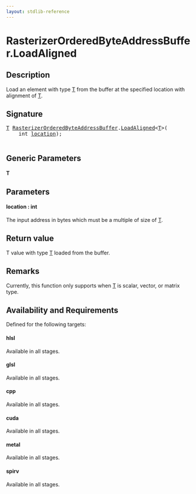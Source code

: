 ```yaml
---
layout: stdlib-reference
---
```


# RasterizerOrderedByteAddressBuffer\.LoadAligned

## Description

Load an element with type <span class='code'><a href="loadaligned-04.md#typeparam-T" class="code_type">T</a></span> from the buffer at the specified location with alignment of <span class='code'><a href="loadaligned-04.md#typeparam-T" class="code_type">T</a></span>.



## Signature 

<pre>
<a href="loadaligned-04.md#typeparam-T" class="code_type">T</a> <a href="index.md" class="code_type">RasterizerOrderedByteAddressBuffer</a>.<a href="loadaligned-04.md">LoadAligned</a>&lt;<a href="loadaligned-04.md#typeparam-T" class="code_type">T</a>&gt;(
    <span class="code_keyword">int</span> <a href="loadaligned-04.md#decl-location" class="code_param">location</a>);

</pre>

## Generic Parameters

####  <a id="typeparam-T"></a>T

## Parameters

####  <a id="decl-location"></a>location  : int
The input address in bytes which must be a multiple of size of <span class='code'><a href="loadaligned-04.md#typeparam-T" class="code_type">T</a></span>.


## Return value
T value with type <span class='code'><a href="loadaligned-04.md#typeparam-T" class="code_type">T</a></span> loaded from the buffer.

## Remarks

Currently, this function only supports when <span class='code'><a href="loadaligned-04.md#typeparam-T" class="code_type">T</a></span> is scalar, vector, or matrix type.


## Availability and Requirements

Defined for the following targets:

#### hlsl
Available in all stages.

#### glsl
Available in all stages.

#### cpp
Available in all stages.

#### cuda
Available in all stages.

#### metal
Available in all stages.

#### spirv
Available in all stages.




<script>
// Fix .md links to .html when on ReadTheDocs
if (window.location.hostname.includes('readthedocs') || 
    window.location.hostname.includes('rtfd.io')) {
  document.addEventListener('DOMContentLoaded', function() {
    const links = document.querySelectorAll('a');
    links.forEach(link => {
      if (link.getAttribute('href') && link.getAttribute('href').endsWith('.md')) {
        link.href = link.href.replace(/\.md($|#|\?)/, '.html$1');
      }
    });
  });
}
</script>
